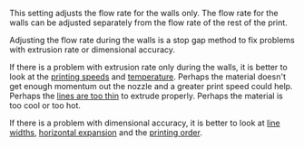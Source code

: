 This setting adjusts the flow rate for the walls only. The flow rate for the walls can be adjusted separately from the flow rate of the rest of the print.

Adjusting the flow rate during the walls is a stop gap method to fix problems with extrusion rate or dimensional accuracy.

If there is a problem with extrusion rate only during the walls, it is better to look at the [printing speeds](speed_wall) and [temperature](material_print_temperature.md). Perhaps the material doesn't get enough momentum out the nozzle and a greater print speed could help. Perhaps the [lines are too thin](wall_line_width.md) to extrude properly. Perhaps the material is too cool or too hot.

If there is a problem with dimensional accuracy, it is better to look at [line widths](wall_line_width.md), [horizontal expansion](xy_offset.md) and the [printing order](outer_inset_first.md).